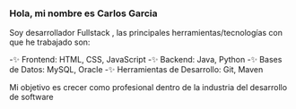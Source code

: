 ### Hola, mi nombre es Carlos Garcia 

Soy desarrollador Fullstack , las principales herramientas/tecnologías con que he trabajado son:

-✨  Frontend: HTML, CSS, JavaScript
-✨  Backend: Java, Python
-✨  Bases de Datos: MySQL, Oracle
-✨  Herramientas de Desarrollo: Git, Maven

Mi objetivo es crecer como profesional dentro de la industria del desarrollo de software
